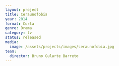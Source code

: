 ```yaml
---
layout: project
title: Ceraunofobia
year: 2014
format: Curta
genre: Drama
category: tv
status: released
media:
  image: /assets/projects/images/ceraunofobia.jpg
team:
  director: Bruno Gularte Barreto
---
```

